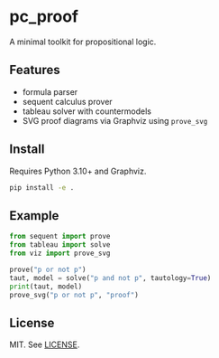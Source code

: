 # pc_proof

A minimal toolkit for propositional logic.

## Features
- formula parser
- sequent calculus prover
- tableau solver with countermodels
- SVG proof diagrams via Graphviz using `prove_svg`

## Install
Requires Python 3.10+ and Graphviz.
```bash
pip install -e .
```

## Example
```python
from sequent import prove
from tableau import solve
from viz import prove_svg

prove("p or not p")
taut, model = solve("p and not p", tautology=True)
print(taut, model)
prove_svg("p or not p", "proof")
```

## License
MIT. See [LICENSE](LICENSE).
